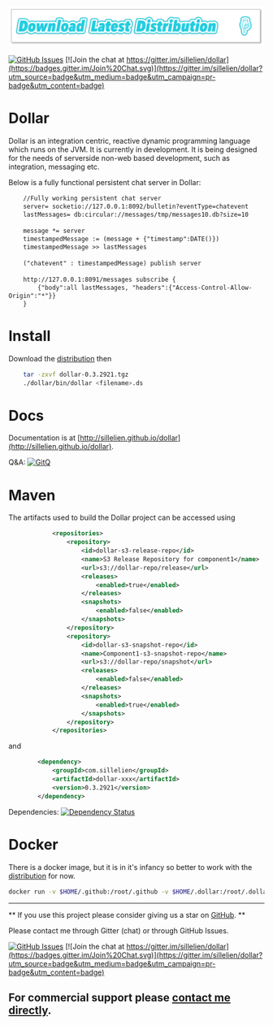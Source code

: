 
[ ![Binary Distribution](download.png)](http://dollarscript.s3-website-eu-west-1.amazonaws.com/dist/dollar-0.3.2921.tgz)

[![GitHub Issues](https://img.shields.io/github/issues/silleien/dollar.svg)](https://github.com/sillelien/dollar/issues) 
[![Join the chat at https://gitter.im/sillelien/dollar](https://badges.gitter.im/Join%20Chat.svg)](https://gitter.im/sillelien/dollar?utm_source=badge&utm_medium=badge&utm_campaign=pr-badge&utm_content=badge)


# Dollar

Dollar is an integration centric, reactive dynamic programming language which runs on the JVM. It is currently in development.  It is being designed for the needs of serverside non-web based development, such as integration, messaging etc.

Below is a fully functional persistent chat server in Dollar:

```dollar
    //Fully working persistent chat server
    server= socketio://127.0.0.1:8092/bulletin?eventType=chatevent
    lastMessages= db:circular://messages/tmp/messages10.db?size=10

    message *= server
    timestampedMessage := (message + {"timestamp":DATE()})
    timestampedMessage >> lastMessages

    ("chatevent" : timestampedMessage) publish server

    http://127.0.0.1:8091/messages subscribe {
        {"body":all lastMessages, "headers":{"Access-Control-Allow-Origin":"*"}}
    }
```

# Install

Download the [distribution](http://dollarscript.s3-website-eu-west-1.amazonaws.com/dist/dollar-0.3.2921.tgz) then

```bash
    tar -zxvf dollar-0.3.2921.tgz
    ./dollar/bin/dollar <filename>.ds
```

# Docs

Documentation is at [http://sillelien.github.io/dollar](http://sillelien.github.io/dollar).

Q&A: [![GitQ](https://gitq.com/badge.svg)](https://gitq.com/sillelien/dollaar)

# Maven

The artifacts used to build the Dollar project can be accessed using

```xml
            <repositories>
                <repository>
                    <id>dollar-s3-release-repo</id>
                    <name>S3 Release Repository for component1</name>
                    <url>s3://dollar-repo/release</url>
                    <releases>
                        <enabled>true</enabled>
                    </releases>
                    <snapshots>
                        <enabled>false</enabled>
                    </snapshots>
                </repository>
                <repository>
                    <id>dollar-s3-snapshot-repo</id>
                    <name>Component1-s3-snapshot-repo</name>
                    <url>s3://dollar-repo/snapshot</url>
                    <releases>
                        <enabled>false</enabled>
                    </releases>
                    <snapshots>
                        <enabled>true</enabled>
                    </snapshots>
                </repository>
            </repositories>
```

and

```xml
        <dependency>
            <groupId>com.sillelien</groupId>
            <artifactId>dollar-xxx</artifactId>
            <version>0.3.2921</version>
        </dependency>
```


Dependencies: [![Dependency Status](https://www.versioneye.com/user/projects/54ae285534ff3e2204000002/badge.svg?style=flat)](https://www.versioneye.com/user/projects/54ae285534ff3e2204000002)



# Docker

There is a docker image, but it is in it's infancy so better to work with the  [distribution](http://dollarscript.s3-website-eu-west-1.amazonaws.com/dist/dollar-0.3.2921.tgz) for now.
```bash
docker run -v $HOME/.github:/root/.github -v $HOME/.dollar:/root/.dollar -v $(pwd):/build -it sillelien/dollarscript-headless:${MAJOR_VERSION}  <filename>.ds
 ```
-------

** If you use this project please consider giving us a star on [GitHub](http://github.com/sillelien/dollar). **

Please contact me through Gitter (chat) or through GitHub Issues.

[![GitHub Issues](https://img.shields.io/github/issues/sillelien/dollar.svg)](https://github.com/sillelien/dollar/issues) [![Join the chat at https://gitter.im/sillelien/dollar](https://badges.gitter.im/Join%20Chat.svg)](https://gitter.im/sillelien/dollar?utm_source=badge&utm_medium=badge&utm_campaign=pr-badge&utm_content=badge)

For commercial support please <a href="mailto:hello@neilellis.me">contact me directly</a>.
-------
